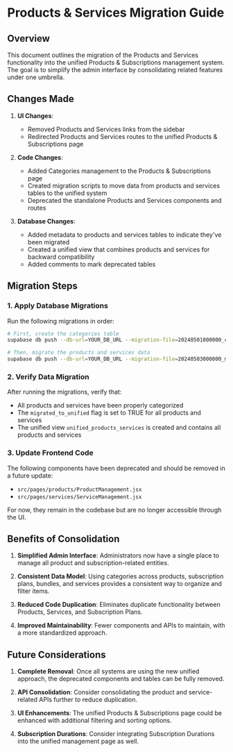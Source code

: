 # Products & Services Migration Guide

## Overview

This document outlines the migration of the Products and Services functionality into the unified Products & Subscriptions management system. The goal is to simplify the admin interface by consolidating related features under one umbrella.

## Changes Made

1. **UI Changes**:
   - Removed Products and Services links from the sidebar
   - Redirected Products and Services routes to the unified Products & Subscriptions page

2. **Code Changes**:
   - Added Categories management to the Products & Subscriptions page
   - Created migration scripts to move data from products and services tables to the unified system
   - Deprecated the standalone Products and Services components and routes

3. **Database Changes**:
   - Added metadata to products and services tables to indicate they've been migrated
   - Created a unified view that combines products and services for backward compatibility
   - Added comments to mark deprecated tables

## Migration Steps

### 1. Apply Database Migrations

Run the following migrations in order:

```bash
# First, create the categories table
supabase db push --db-url=YOUR_DB_URL --migration-file=20240501000000_create_categories_table.sql

# Then, migrate the products and services data
supabase db push --db-url=YOUR_DB_URL --migration-file=20240503000000_migrate_products_services.sql
```

### 2. Verify Data Migration

After running the migrations, verify that:

- All products and services have been properly categorized
- The `migrated_to_unified` flag is set to TRUE for all products and services
- The unified view `unified_products_services` is created and contains all products and services

### 3. Update Frontend Code

The following components have been deprecated and should be removed in a future update:

- `src/pages/products/ProductManagement.jsx`
- `src/pages/services/ServiceManagement.jsx`

For now, they remain in the codebase but are no longer accessible through the UI.

## Benefits of Consolidation

1. **Simplified Admin Interface**: Administrators now have a single place to manage all product and subscription-related entities.

2. **Consistent Data Model**: Using categories across products, subscription plans, bundles, and services provides a consistent way to organize and filter items.

3. **Reduced Code Duplication**: Eliminates duplicate functionality between Products, Services, and Subscription Plans.

4. **Improved Maintainability**: Fewer components and APIs to maintain, with a more standardized approach.

## Future Considerations

1. **Complete Removal**: Once all systems are using the new unified approach, the deprecated components and tables can be fully removed.

2. **API Consolidation**: Consider consolidating the product and service-related APIs further to reduce duplication.

3. **UI Enhancements**: The unified Products & Subscriptions page could be enhanced with additional filtering and sorting options.

4. **Subscription Durations**: Consider integrating Subscription Durations into the unified management page as well.
